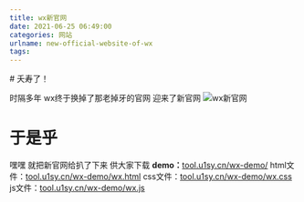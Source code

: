 ```yaml
---
title: wx新官网
date: 2021-06-25 06:49:00
categories: 网站
urlname: new-official-website-of-wx
tags:
---
```

<!--markdown--># 夭寿了！
时隔多年
wx终于换掉了那老掉牙的官网
迎来了新官网
![wx新官网][1]

# 于是乎
嘿嘿
就把新官网给扒了下来
供大家下载
**demo：**[tool.u1sy.cn/wx-demo/][2]
html文件：[tool.u1sy.cn/wx-demo/wx.html][5]
css文件：[tool.u1sy.cn/wx-demo/wx.css][3]
js文件：[tool.u1sy.cn/wx-demo/wx.js][4]


  [1]: https://cdn.jsdelivr.net/gh/EastCloud/u1sy_blog_1@latest/usr/uploads/2021/06/4104839325.png
  [2]: http://tool.u1sy.cn/wx-demo/
  [3]: http://tool.u1sy.cn/wx-demo/wx.css
  [4]: http://tool.u1sy.cn/wx-demo/wx.js
  [5]: http://tool.u1sy.cn/wx-demo/wx.html